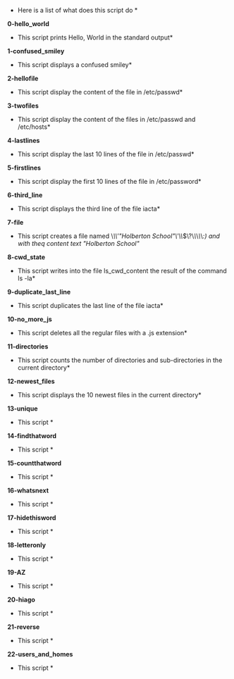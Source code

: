 * Here is a list of what does this script do *

<b> 0-hello_world </b>
* This script prints Hello, World in the standard output*

<b> 1-confused_smiley </b>
* This script displays a confused smiley*

<b> 2-hellofile </b>
* This script display the content of the file in /etc/passwd*

<b> 3-twofiles </b>
* This script display the content of the files in /etc/passwd and /etc/hosts*

<b> 4-lastlines </b>
* This script display the last 10 lines of the file in /etc/passwd*

<b> 5-firstlines </b>
* This script display the first 10 lines of the file in /etc/password*

<b> 6-third_line </b>
* This script displays the third line of the file iacta*

<b> 7-file </b>
* This script creates a file named \\*\\\\'\"Holberton School\"\\'\\\\*$\\?\\*\\*\\*\\*\\*:) and with theq content text "Holberton School"*

<b> 8-cwd_state </b>
* This script writes into the file ls_cwd_content the result of the command ls -la*

<b> 9-duplicate_last_line </b>
* This script duplicates the last line of the file iacta*

<b> 10-no_more_js </b>
* This script deletes all the regular files with a .js extension*

<b> 11-directories </b>
* This script counts the number of directories and sub-directories in the current directory*

<b> 12-newest_files </b>
* This script displays the 10 newest files in the current directory*

<b> 13-unique </b>
* This script *

<b> 14-findthatword </b>
* This script *

<b> 15-countthatword </b>
* This script *

<b> 16-whatsnext </b>
* This script *

<b> 17-hidethisword </b>
* This script *

<b> 18-letteronly </b>
* This script *

<b> 19-AZ </b>
* This script *

<b> 20-hiago </b>
* This script *

<b> 21-reverse </b>
* This script *

<b> 22-users_and_homes </b>
* This script *